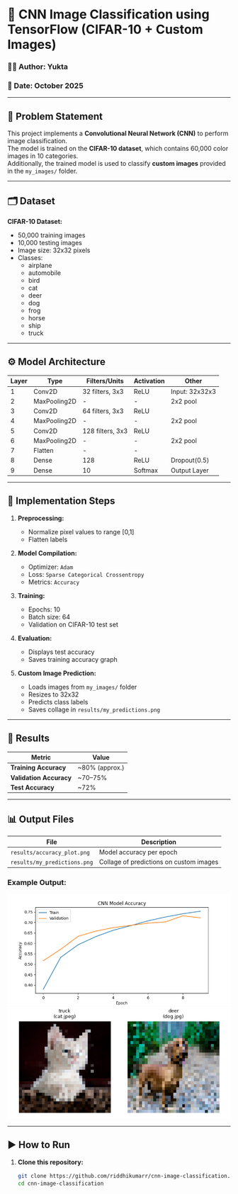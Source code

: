 # 🧠 CNN Image Classification using TensorFlow (CIFAR-10 + Custom Images)

### 👩‍💻 Author: Yukta
### 📅 Date: October 2025  

---

## 📌 Problem Statement
This project implements a **Convolutional Neural Network (CNN)** to perform image classification.  
The model is trained on the **CIFAR-10 dataset**, which contains 60,000 color images in 10 categories.  
Additionally, the trained model is used to classify **custom images** provided in the `my_images/` folder.

---

## 🗂️ Dataset
**CIFAR-10 Dataset:**
- 50,000 training images  
- 10,000 testing images  
- Image size: 32x32 pixels  
- Classes:  
  - airplane  
  - automobile  
  - bird  
  - cat  
  - deer  
  - dog  
  - frog  
  - horse  
  - ship  
  - truck  

---

## ⚙️ Model Architecture
| Layer | Type | Filters/Units | Activation | Other |
|-------|------|----------------|-------------|--------|
| 1 | Conv2D | 32 filters, 3x3 | ReLU | Input: 32x32x3 |
| 2 | MaxPooling2D | - | - | 2x2 pool |
| 3 | Conv2D | 64 filters, 3x3 | ReLU |  |
| 4 | MaxPooling2D | - | - | 2x2 pool |
| 5 | Conv2D | 128 filters, 3x3 | ReLU |  |
| 6 | MaxPooling2D | - | - | 2x2 pool |
| 7 | Flatten | - | - |  |
| 8 | Dense | 128 | ReLU | Dropout(0.5) |
| 9 | Dense | 10 | Softmax | Output Layer |

---

## 🧩 Implementation Steps
1. **Preprocessing:**  
   - Normalize pixel values to range [0,1]  
   - Flatten labels  

2. **Model Compilation:**  
   - Optimizer: `Adam`  
   - Loss: `Sparse Categorical Crossentropy`  
   - Metrics: `Accuracy`  

3. **Training:**  
   - Epochs: 10  
   - Batch size: 64  
   - Validation on CIFAR-10 test set  

4. **Evaluation:**  
   - Displays test accuracy  
   - Saves training accuracy graph  

5. **Custom Image Prediction:**  
   - Loads images from `my_images/` folder  
   - Resizes to 32x32  
   - Predicts class labels  
   - Saves collage in `results/my_predictions.png`

---

## 🧠 Results
| Metric | Value |
|---------|--------|
| **Training Accuracy** | ~80% (approx.) |
| **Validation Accuracy** | ~70–75% |
| **Test Accuracy** | ~72% |

---

## 📊 Output Files
| File | Description |
|------|--------------|
| `results/accuracy_plot.png` | Model accuracy per epoch |
| `results/my_predictions.png` | Collage of predictions on custom images |

### Example Output:
![Accuracy Plot](results/accuracy_plot.png)
![Predictions Collage](results/my_predictions.png)

---

## ▶️ How to Run

1. **Clone this repository:**
   ```bash
   git clone https://github.com/riddhikumarr/cnn-image-classification.git
   cd cnn-image-classification

